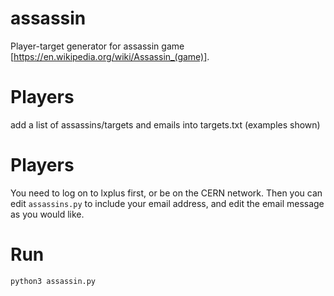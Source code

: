 # assassin
Player-target generator for assassin game [https://en.wikipedia.org/wiki/Assassin_(game)]. 

# Players

add a list of assassins/targets and emails into targets.txt (examples shown)

# Players

You need to log on to lxplus first, or be on the CERN network. Then you can edit `assassins.py` to
include your email address, and edit the email message as you would like.

# Run
`python3 assassin.py `
